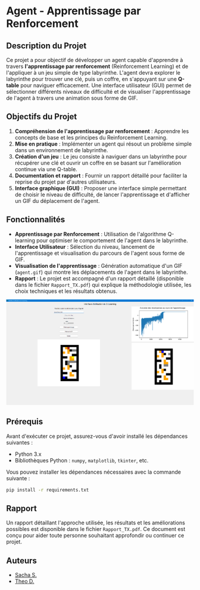 # Agent - Apprentissage par Renforcement

## Description du Projet
Ce projet a pour objectif de développer un agent capable d'apprendre à travers **l'apprentissage par renforcement** (Reinforcement Learning) et de l'appliquer à un jeu simple de type labyrinthe. L'agent devra explorer le labyrinthe pour trouver une clé, puis un coffre, en s'appuyant sur une **Q-table** pour naviguer efficacement. Une interface utilisateur (GUI) permet de sélectionner différents niveaux de difficulté et de visualiser l'apprentissage de l'agent à travers une animation sous forme de GIF.

## Objectifs du Projet
1. **Compréhension de l'apprentissage par renforcement** : Apprendre les concepts de base et les principes du Reinforcement Learning.
2. **Mise en pratique** : Implémenter un agent qui résout un problème simple dans un environnement de labyrinthe.
3. **Création d'un jeu** : Le jeu consiste à naviguer dans un labyrinthe pour récupérer une clé et ouvrir un coffre en se basant sur l'amélioration continue via une Q-table.
4. **Documentation et rapport** : Fournir un rapport détaillé pour faciliter la reprise du projet par d'autres utilisateurs.
5. **Interface graphique (GUI)** : Proposer une interface simple permettant de choisir le niveau de difficulté, de lancer l'apprentissage et d'afficher un GIF du déplacement de l'agent.

## Fonctionnalités
- **Apprentissage par Renforcement** : Utilisation de l'algorithme Q-learning pour optimiser le comportement de l'agent dans le labyrinthe.
- **Interface Utilisateur** : Sélection du niveau, lancement de l'apprentissage et visualisation du parcours de l'agent sous forme de GIF.
- **Visualisation de l'apprentissage** : Génération automatique d'un GIF (`agent.gif`) qui montre les déplacements de l'agent dans le labyrinthe.
- **Rapport** : Le projet est accompagné d'un rapport détaillé (disponible dans le fichier `Rapport_TX.pdf`) qui explique la méthodologie utilisée, les choix techniques et les résultats obtenus.

![Exemple d'interface](GUI_RL.png)

## Prérequis
Avant d'exécuter ce projet, assurez-vous d'avoir installé les dépendances suivantes :
- Python 3.x
- Bibliothèques Python : `numpy`, `matplotlib`, `tkinter`, etc.

Vous pouvez installer les dépendances nécessaires avec la commande suivante :
```bash
pip install -r requirements.txt
```

## Rapport
Un rapport détaillant l'approche utilisée, les résultats et les améliorations possibles est disponible dans le fichier `Rapport_TX.pdf`. Ce document est conçu pour aider toute personne souhaitant approfondir ou continuer ce projet.

## Auteurs
- [Sacha S.](github.com/sacha-sz)
- [Theo D.](github.com/theodubus)